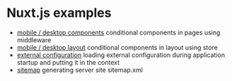 # Nuxt.js examples

* [mobile / desktop components](https://github.com/awronski/nuxtjs-examples/tree/master/mobile-desktop) conditional components in pages using middleware
* [mobile / desktop layout](https://github.com/awronski/nuxtjs-examples/tree/master/mobile-desktop-with-store) conditional components in layout using store
* [external configuration](https://github.com/awronski/nuxtjs-examples/tree/master/external-configuration) loading external configuration during application startup and putting it in the context
* [sitemap](https://github.com/awronski/nuxtjs-examples/tree/master/sitemap) generating server site sitemap.xml

